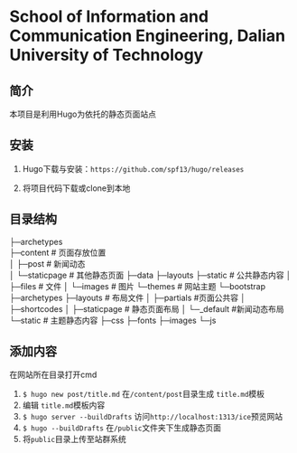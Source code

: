# School of Information and Communication Engineering, Dalian University of Technology 

## 简介

本项目是利用Hugo为依托的静态页面站点

## 安装

1. Hugo下载与安装：` https://github.com/spf13/hugo/releases `

2. 将项目代码下载或clone到本地

## 目录结构

├─archetypes                 
├─content       # 页面存放位置     
│  ├─post       # 新闻动态  
│  └─staticpage # 其他静态页面 
├─data
├─layouts
├─static        # 公共静态内容
│  ├─files      # 文件
│  └─images     # 图片
└─themes        # 网站主题
    └─bootstrap 
        ├─archetypes
        ├─layouts   # 布局文件
        │  ├─partials   #页面公共容
        │  ├─shortcodes 
        │  ├─staticpage # 静态页面布局
        │  └─_default   #新闻动态布局
        └─static        # 主题静态内容
            ├─css
            ├─fonts
            ├─images
            └─js

## 添加内容

在网站所在目录打开cmd

1. ` $ hugo new post/title.md ` 在` /content/post `目录生成 ` title.md `模板
2. 编辑 ` title.md `模板内容
3. ` $ hugo server --buildDrafts ` 访问` http://localhost:1313/ice `预览网站
4. ` $ hugo --buildDrafts ` 在` /public `文件夹下生成静态页面
5. 将` public `目录上传至站群系统



